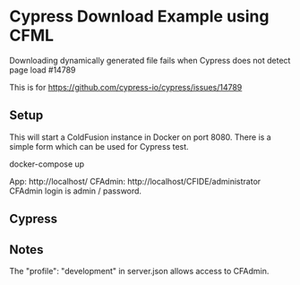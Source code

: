 # Cypress Download Example using CFML

Downloading dynamically generated file fails when Cypress does not 
detect page load #14789

This is for https://github.com/cypress-io/cypress/issues/14789



## Setup

This will start a ColdFusion instance in Docker on port 8080. There 
is a simple form which can be used for Cypress test.

docker-compose up

App: http://localhost/
CFAdmin: http://localhost/CFIDE/administrator
CFAdmin login is admin / password.

## Cypress



## Notes
The "profile": "development" in server.json allows access to CFAdmin.



